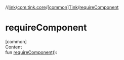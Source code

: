 //[link](../../index.md)/[com.tink.core](../index.md)/[[common]Tink](index.md)/[requireComponent](require-component.md)



# requireComponent  
[common]  
Content  
fun [requireComponent](require-component.md)(): <ERROR CLASS>  



